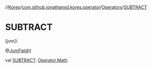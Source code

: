 //[Kores](../../../index.md)/[com.github.jonathanxd.kores.operator](../index.md)/[Operators](index.md)/[SUBTRACT](-s-u-b-t-r-a-c-t.md)

# SUBTRACT

[jvm]\

@[JvmField](https://kotlinlang.org/api/latest/jvm/stdlib/kotlin.jvm/-jvm-field/index.html)()

val [SUBTRACT](-s-u-b-t-r-a-c-t.md): [Operator.Math](../-operator/-math/index.md)
